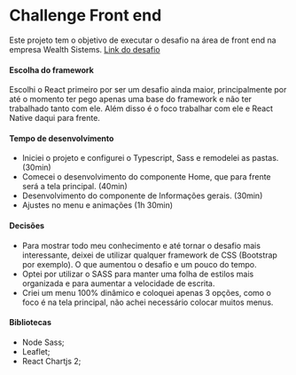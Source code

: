 
# Challenge Front end
Este projeto tem o objetivo de executar o desafio na área de front end na empresa Wealth Sistems. [Link do desafio](https://github.com/WealthSystems/frontend-challenge)

#### Escolha do framework
Escolhi o React primeiro por ser um desafio ainda maior, principalmente por até o momento ter pego apenas uma base do framework e não ter trabalhado tanto com ele.
Além disso é o foco trabalhar com ele e React Native daqui para frente.

#### Tempo de desenvolvimento
- Iniciei o projeto e configurei o Typescript, Sass e remodelei as pastas. (30min)
- Comecei o desenvolvimento do componente Home, que para frente será a tela principal. (40min)
- Desenvolvimento do componente de Informações gerais. (30min)
- Ajustes no menu e animações (1h 30min)

#### Decisões
- Para mostrar todo meu conhecimento e até tornar o desafio mais interessante, deixei de utilizar qualquer framework de CSS (Bootstrap por exemplo). O que aumentou o desafio e um pouco do tempo.
- Optei por utilizar o SASS para manter uma folha de estilos mais organizada e para aumentar a velocidade de escrita.
- Criei um menu 100% dinâmico e coloquei apenas 3 opções, como o foco é na tela principal, não achei necessário colocar muitos menus.

#### Bibliotecas
- Node Sass;
- Leaflet;
- React Chartjs 2;
